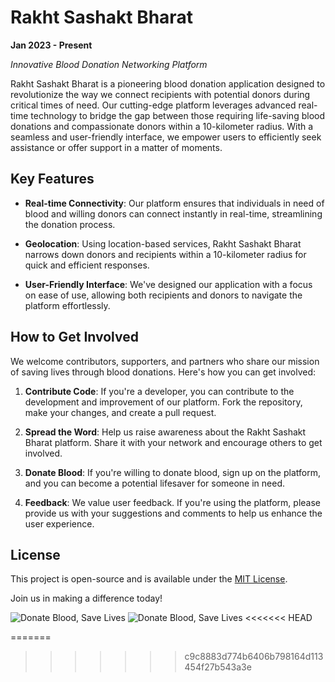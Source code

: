 # Rakht Sashakt Bharat

**Jan 2023 - Present**

_Innovative Blood Donation Networking Platform_

Rakht Sashakt Bharat is a pioneering blood donation application designed to revolutionize the way we connect recipients with potential donors during critical times of need. Our cutting-edge platform leverages advanced real-time technology to bridge the gap between those requiring life-saving blood donations and compassionate donors within a 10-kilometer radius. With a seamless and user-friendly interface, we empower users to efficiently seek assistance or offer support in a matter of moments.

## Key Features

- **Real-time Connectivity**: Our platform ensures that individuals in need of blood and willing donors can connect instantly in real-time, streamlining the donation process.

- **Geolocation**: Using location-based services, Rakht Sashakt Bharat narrows down donors and recipients within a 10-kilometer radius for quick and efficient responses.

- **User-Friendly Interface**: We've designed our application with a focus on ease of use, allowing both recipients and donors to navigate the platform effortlessly.

## How to Get Involved

We welcome contributors, supporters, and partners who share our mission of saving lives through blood donations. Here's how you can get involved:

1. **Contribute Code**: If you're a developer, you can contribute to the development and improvement of our platform. Fork the repository, make your changes, and create a pull request.

2. **Spread the Word**: Help us raise awareness about the Rakht Sashakt Bharat platform. Share it with your network and encourage others to get involved.

3. **Donate Blood**: If you're willing to donate blood, sign up on the platform, and you can become a potential lifesaver for someone in need.

4. **Feedback**: We value user feedback. If you're using the platform, please provide us with your suggestions and comments to help us enhance the user experience.

## License

This project is open-source and is available under the [MIT License](LICENSE).

Join us in making a difference today!

![Donate Blood, Save Lives](https://img.freepik.com/free-vector/blood-donation-symbol-with-hand-blood-bag_1308-115904.jpg?w=900&t=st=1697971171~exp=1697971771~hmac=065564cb839fc2bcd9ce3bf167e949d4a0490f43bce65adfd1fa4e9f7b7eca84)
![Donate Blood, Save Lives](https://img.freepik.com/free-vector/drop-red-blood-donor-day-concept-background_1017-19051.jpg?w=740&t=st=1697971230~exp=1697971830~hmac=d20b2094f56f5f96bbfc19fb4dbc6a3de9b2c951febad0d05600ce4757d20592)
<<<<<<< HEAD

=======
>>>>>>> c9c8883d774b6406b798164d113454f27b543a3e
